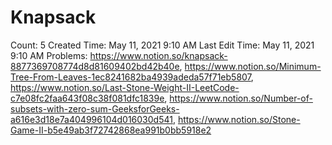 # Knapsack

Count: 5
Created Time: May 11, 2021 9:10 AM
Last Edit Time: May 11, 2021 9:10 AM
Problems: https://www.notion.so/knapsack-8877369708774d8d81609402bd42b40e, https://www.notion.so/Minimum-Tree-From-Leaves-1ec8241682ba4939adeda57f71eb5807, https://www.notion.so/Last-Stone-Weight-II-LeetCode-c7e08fc2faa643f08c38f081dfc1839e, https://www.notion.so/Number-of-subsets-with-zero-sum-GeeksforGeeks-a616e3d18e7a404996104d016030d541, https://www.notion.so/Stone-Game-II-b5e49ab3f72742868ea991b0bb5918e2